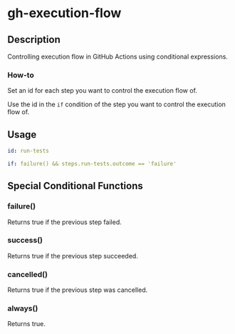 # gh-execution-flow

## Description

Controlling execution flow in GitHub Actions using conditional expressions.

### How-to

Set an id for each step you want to control the execution flow of.

Use the id in the `if` condition of the step you want to control the execution flow of.

## Usage

```yaml
id: run-tests

if: failure() && steps.run-tests.outcome == 'failure'
```

## Special Conditional Functions

### failure()

Returns true if the previous step failed.

### success()

Returns true if the previous step succeeded.

### cancelled()

Returns true if the previous step was cancelled.

### always()

Returns true.
